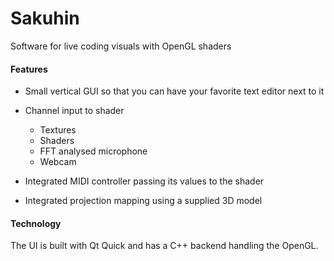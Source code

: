 # Sakuhin

Software for live coding visuals with OpenGL shaders


#### Features

* Small vertical GUI so that you can have your favorite text editor next to it
* Channel input to shader
    * Textures
    * Shaders
    * FFT analysed microphone
    * Webcam

* Integrated MIDI controller passing its values to the shader
* Integrated projection mapping using a supplied 3D model

#### Technology

The UI is built with Qt Quick and has a C++ backend handling the OpenGL.
